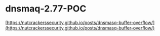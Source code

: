 # dnsmaq-2.77-POC

[https://nutcrackerssecurity.github.io/posts/dnsmasq-buffer-overflow/](https://nutcrackerssecurity.github.io/posts/dnsmasq-buffer-overflow/)
